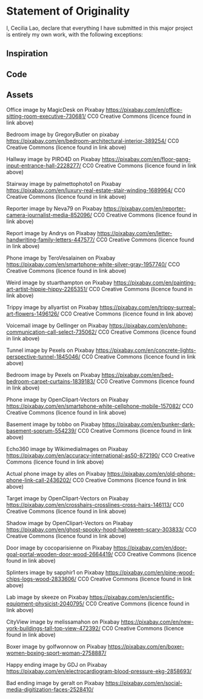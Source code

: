 # Statement of Originality

I, Cecilia Lao, declare that everything I have submitted in this major
project is entirely my own work, with the following exceptions:

## Inspiration

## Code

## Assets

Office image by MagicDesk on Pixabay
https://pixabay.com/en/office-sitting-room-executive-730681/
CC0 Creative Commons (licence found in link above)

Bedroom image by GregoryButler on pixabay
https://pixabay.com/en/bedroom-architectural-interior-389254/
CC0 Creative Commons (licence found in link above)

Hallway image by PIRO4D on Pixabay
https://pixabay.com/en/floor-gang-input-entrance-hall-2228277/
CC0 Creative Commons (licence found in link above)

Stairway image by palmettophoto1 on Pixabay
https://pixabay.com/en/luxury-real-estate-stair-winding-1689964/
CC0 Creative Commons (licence found in link above)

Reporter image by Neva79 on Pixabay
https://pixabay.com/en/reporter-camera-journalist-media-852096/
CC0 Creative Commons (licence found in link above)

Report image by Andrys on Pixabay
https://pixabay.com/en/letter-handwriting-family-letters-447577/
CC0 Creative Commons (licence found in link above)

Phone image by TeroVesalainen on Pixabay
https://pixabay.com/en/smartphone-white-silver-gray-1957740/
CCO Creative Commons (licence found in link above)

Weird image by stuarthampton on Pixabay
https://pixabay.com/en/painting-art-artist-hippie-hippy-2265351/
CC0 Creative Commons (licence found in link above)

Trippy image by allyartist on Pixabay
https://pixabay.com/en/trippy-surreal-art-flowers-1496126/
CC0 Creative Commons (licence found in link above)

Voicemail image by Gellinger on Pixabay
https://pixabay.com/en/phone-communication-call-select-735062/
CC0 Creative Commons (licence found in link above)

Tunnel image by Pexels on Pixabay
https://pixabay.com/en/concrete-lights-perspective-tunnel-1845046/
CC0 Creative Commons (licence found in link above)

Bedroom image by Pexels on Pixabay
https://pixabay.com/en/bed-bedroom-carpet-curtains-1839183/
CC0 Creative Commons (licence found in link above)

Phone image by OpenClipart-Vectors on Pixabay
https://pixabay.com/en/smartphone-white-cellphone-mobile-157082/
CC0 Creative Commons (licence found in link above)

Basement image by tobbo on Pixabay
https://pixabay.com/en/bunker-dark-basement-soprum-554239/
CC0 Creative Commons (licence found in link above)

Echo360 image by WikimediaImages on Pixabay
https://pixabay.com/en/accuracy-international-as50-872190/
CC0 Creative Commons (licence found in link above)

Actual phone image by alles on Pixabay
https://pixabay.com/en/old-phone-phone-link-call-2436202/
CC0 Creative Commons (licence found in link above)

Target image by OpenClipart-Vectors on Pixabay
https://pixabay.com/en/crosshairs-crosslines-cross-hairs-146113/
CC0 Creative Commons (licence found in link above)

Shadow image by OpenClipart-Vectors on Pixabay
https://pixabay.com/en/ghost-spooky-hood-halloween-scary-303833/
CC0 Creative Commons (licence found in link above)

Door image by cocoparisienne on Pixabay
https://pixabay.com/en/door-goal-portal-wooden-door-wood-2664419/
CC0 Creative Commons (licence found in link above)

Splinters image by sapphir1 on Pixabay
https://pixabay.com/en/pine-wood-chips-logs-wood-2833606/
CC0 Creative Commons (licence found in link above)

Lab image by skeeze on Pixabay
https://pixabay.com/en/scientific-equipment-physicist-2040795/
CC0 Creative Commons (licence found in link above)

CityView image by melissamahon on Pixabay
https://pixabay.com/en/new-york-buildings-tall-top-view-472392/
CC0 Creative Commons (licence found in link above)

Boxer image by golfwonnow on Pixabay
https://pixabay.com/en/boxer-women-boxing-sport-woman-2758887/

Happy ending image by GDJ on Pixabay
https://pixabay.com/en/electrocardiogram-blood-pressure-ekg-2858693/

Bad ending image by geralt on Pixabay
https://pixabay.com/en/social-media-digitization-faces-2528410/

